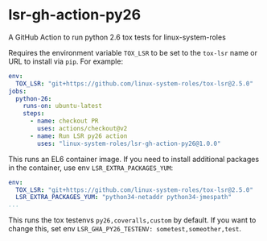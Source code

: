 # lsr-gh-action-py26
A GitHub Action to run python 2.6 tox tests for linux-system-roles

Requires the environment variable `TOX_LSR` to be set to the `tox-lsr` name or
URL to install via `pip`.  For example:

```yaml
env:
  TOX_LSR: "git+https://github.com/linux-system-roles/tox-lsr@2.5.0"
jobs:
  python-26:
    runs-on: ubuntu-latest
    steps:
      - name: checkout PR
        uses: actions/checkout@v2
      - name: Run LSR py26 action
        uses: "linux-system-roles/lsr-gh-action-py26@1.0.0"
```

This runs an EL6 container image.  If you need to install additional packages in
the container, use env `LSR_EXTRA_PACKAGES_YUM`:

```yaml
env:
  TOX_LSR: "git+https://github.com/linux-system-roles/tox-lsr@2.5.0"
  LSR_EXTRA_PACKAGES_YUM: "python34-netaddr python34-jmespath"
...
```

This runs the tox testenvs `py26,coveralls,custom` by default.  If you want to
change this, set env `LSR_GHA_PY26_TESTENV: sometest,someother,test`.
